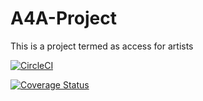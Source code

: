 # A4A-Project
This is a project termed as access for artists


[![CircleCI](https://circleci.com/gh/akram256/A4A-backend/tree/develop.svg?style=svg)](https://circleci.com/gh/akram256/A4A-backend/tree/develop)

[![Coverage Status](https://coveralls.io/repos/github/akram256/A4A-backend/badge.svg)](https://coveralls.io/github/akram256/A4A-backend)